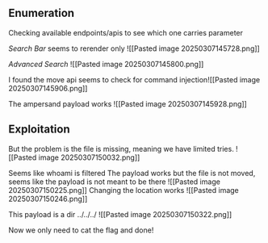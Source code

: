 ## Enumeration
Checking available endpoints/apis to see which one carries parameter

*Search Bar* seems to rerender only
![[Pasted image 20250307145728.png]]

*Advanced Search* ![[Pasted image 20250307145800.png]]

I found the move api seems to check for command injection![[Pasted image 20250307145906.png]]

The ampersand payload works
![[Pasted image 20250307145928.png]]

## Exploitation
But the problem is the file is missing, meaning we have limited tries.
![[Pasted image 20250307150032.png]]

Seems like whoami is filtered
The payload works but the file is not moved, seems like the payload is not meant to be there
![[Pasted image 20250307150225.png]]
Changing the location works
![[Pasted image 20250307150246.png]]

This payload is a dir ../../../
![[Pasted image 20250307150322.png]]

Now we only need to cat the flag and done!
